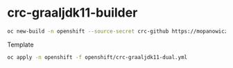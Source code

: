 # crc-graaljdk11-builder

```bash
oc new-build -n openshift --source-secret crc-github https://mopanowicz@github.com/mopanowicz/crc.git --context-dir s2i/crc-graaljdk11-builder --name crc-graaljdk11-builder --to='crc-graaljdk11-builder:release'
```

Template

```bash
oc apply -n openshift -f openshift/crc-graaljdk11-dual.yml
```
